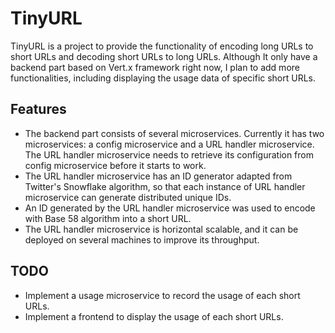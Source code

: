 # TinyURL

TinyURL is a project to provide the functionality of encoding long URLs to short URLs and decoding short URLs to long URLs. Although It only have a backend part based on Vert.x framework right now, I plan to add more functionalities, including displaying the usage data of specific short URLs.

## Features ##

- The backend part consists of several microservices. Currently it has two microservices: a config microservice and a URL handler microservice. The URL handler microservice needs to retrieve its configuration from config microservice before it starts to work.
- The URL handler microservice has an ID generator adapted from Twitter's Snowflake algorithm, so that each instance of URL handler microservice can generate distributed unique IDs.
- An ID generated by the URL handler microservice was used to encode with Base 58 algorithm into a short URL.
- The URL handler microservice is horizontal scalable, and it can be deployed on several machines to improve its throughput.

## TODO ##

- Implement a usage microservice to record the usage of each short URLs.
- Implement a frontend to display the usage of each short URLs.